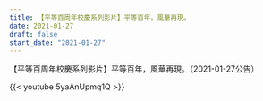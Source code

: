 ```yaml
---
title: 【平等百周年校慶系列影片】平等百年，風華再現。
date: 2021-01-27
draft: false
start_date: "2021-01-27"
---
```


【平等百周年校慶系列影片】平等百年，風華再現。（2021-01-27公告）

{{< youtube 5yaAnUpmq1Q >}}